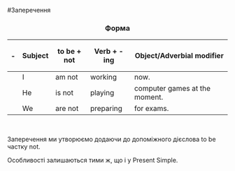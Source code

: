 #Заперечення

<center><h3>Форма</h3></center>

| <h4>-</h4> |Subject | to be + not| Verb + -ing | Object/Adverbial modifier |
| -- | -- | -- | -- | -- | 
| | I | am not | working | now. |
| | He | is not |  playing | computer games at the moment.|
| | We | are not | preparing | for exams. |
<br>


Заперечення ми утворюємо додаючи до допоміжного дієслова <span class="p1">to be</span> частку <span class="p1">not</span >.

Особливості залишаються тими ж, що і у <a hreaf="http://english2.ed-era.com/1/zaperechennya.html">Present Simple.</a>
